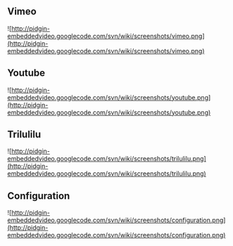 ## Vimeo ##

![http://pidgin-embeddedvideo.googlecode.com/svn/wiki/screenshots/vimeo.png](http://pidgin-embeddedvideo.googlecode.com/svn/wiki/screenshots/vimeo.png)

## Youtube ##

![http://pidgin-embeddedvideo.googlecode.com/svn/wiki/screenshots/youtube.png](http://pidgin-embeddedvideo.googlecode.com/svn/wiki/screenshots/youtube.png)

## Trilulilu ##

![http://pidgin-embeddedvideo.googlecode.com/svn/wiki/screenshots/trilulilu.png](http://pidgin-embeddedvideo.googlecode.com/svn/wiki/screenshots/trilulilu.png)

## Configuration ##

![http://pidgin-embeddedvideo.googlecode.com/svn/wiki/screenshots/configuration.png](http://pidgin-embeddedvideo.googlecode.com/svn/wiki/screenshots/configuration.png)